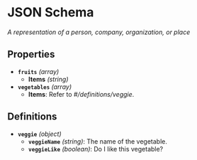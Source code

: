 # JSON Schema

*A representation of a person, company, organization, or place*

## Properties

- **`fruits`** *(array)*
  - **Items** *(string)*
- **`vegetables`** *(array)*
  - **Items**: Refer to *#/definitions/veggie*.
## Definitions

- **`veggie`** *(object)*
  - **`veggieName`** *(string)*: The name of the vegetable.
  - **`veggieLike`** *(boolean)*: Do I like this vegetable?
